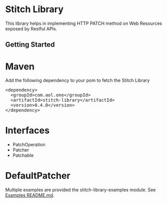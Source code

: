 Stitch Library
==============

This library helps in implementing HTTP PATCH method on Web Resources exposed by Restful APIs.

Getting Started
---------------------

# Maven

Add the following dependency to your pom to fetch the Stitch Library

<pre>
&lt;dependency&gt;
  &lt;groupId&gt;com.aol.one&lt;/groupId&gt;
  &lt;artifactId&gt;stitch-library&lt;/artifactId&gt;
  &lt;version&gt;0.4.0&lt;/version&gt;
&lt;/dependency&gt;
</pre>

# Interfaces
- PatchOperation
- Patcher
- Patchable

# DefaultPatcher

Multiple examples are provided the stitch-library-examples module. See [Examples README.md](../stitch-library-examples/README.md).
